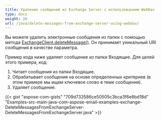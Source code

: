 ```yaml
---
title: Удаление сообщений из Exchange Server с использованием WebDav
type: docs
weight: 20
url: /java/delete-messages-from-exchange-server-using-webdav/
---
```


Вы можете удалить электронные сообщения из папки с помощью метода [ExchangeClient.deleteMessage()](https://apireference.aspose.com/email/java/com.aspose.email/ExchangeClient#deleteMessage\(java.lang.String\)). Он принимает уникальный URI сообщения в качестве параметра.

Пример кода ниже удаляет сообщение из папки Входящие. Для целей этого примера, код:

1. Читает сообщения из папки Входящие.
1. Обрабатывает сообщения на основе определенных критериев (в этом примере мы ищем ключевое слово в теме сообщения).
1. Удаляет сообщение.
 

{{< gist "aspose-com-gists" "709d733586ce50505c3bca3f6e8bd18d" "Examples-src-main-java-com-aspose-email-examples-exchange-DeleteMessagesFromExchangeServer-DeleteMessagesFromExchangeServer.java" >}}